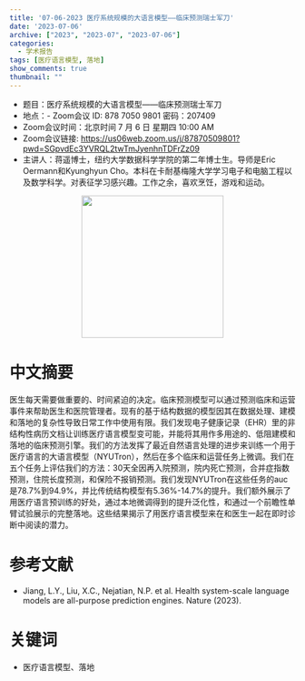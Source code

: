 ```yaml
---
title: '07-06-2023 医疗系统规模的大语言模型——临床预测瑞士军刀'
date: '2023-07-06'
archive: ["2023", "2023-07", "2023-07-06"]
categories:
  - 学术报告
tags: [医疗语言模型, 落地]
show_comments: true
thumbnail: ""
---
```


- 题目：医疗系统规模的大语言模型——临床预测瑞士军刀
- 地点：- Zoom会议 ID: 878 7050 9801 密码：207409
- Zoom会议时间：北京时间 7 月 6 日 星期四 10:00 AM
- Zoom会议链接: https://us06web.zoom.us/j/87870509801?pwd=SGpvdEc3YVRQL2twTmJyenhnTDFrZz09
- 主讲人：蒋遥博士，纽约大学数据科学学院的第二年博士生。导师是Eric Oermann和Kyunghyun Cho。本科在卡耐基梅隆大学学习电子和电脑工程以及数学科学。对表征学习感兴趣。工作之余，喜欢烹饪，游戏和运动。

<div align="center">
<img src="https://github.com/cgmonline/cgmonline/blob/master/image/2023-07-06_JY.jepg?raw=true" height=250>
</div>

# 中文摘要
医生每天需要做重要的、时间紧迫的决定。临床预测模型可以通过预测临床和运营事件来帮助医生和医院管理者。现有的基于结构数据的模型因其在数据处理、建模和落地的复杂性导致日常工作中使用有限。我们发现电子健康记录（EHR）里的非结构性病历文档让训练医疗语言模型变可能，并能将其用作多用途的、低阻建模和落地的临床预测引擎。我们的方法发挥了最近自然语言处理的进步来训练一个用于医疗语言的大语言模型（NYUTron），然后在多个临床和运营任务上微调。我们在五个任务上评估我们的方法：30天全因再入院预测，院内死亡预测，合并症指数预测，住院长度预测，和保险不报销预测。我们发现NYUTron在这些任务的auc是78.7%到94.9%，并比传统结构模型有5.36%-14.7%的提升。我们额外展示了用医疗语言预训练的好处，通过本地微调得到的提升泛化性，和通过一个前瞻性单臂试验展示的完整落地。这些结果揭示了用医疗语言模型来在和医生一起在即时诊断中阅读的潜力。

# 参考文献
- Jiang, L.Y., Liu, X.C., Nejatian, N.P. et al. Health system-scale language models are all-purpose prediction engines. Nature (2023).

# 关键词
- 医疗语言模型、落地


